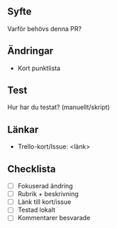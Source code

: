 ## Syfte
Varför behövs denna PR?

## Ändringar
- Kort punktlista

## Test
Hur har du testat? (manuellt/skript)

## Länkar
- Trello-kort/Issue: <länk>

## Checklista
- [ ] Fokuserad ändring
- [ ] Rubrik + beskrivning
- [ ] Länk till kort/issue
- [ ] Testad lokalt
- [ ] Kommentarer besvarade

